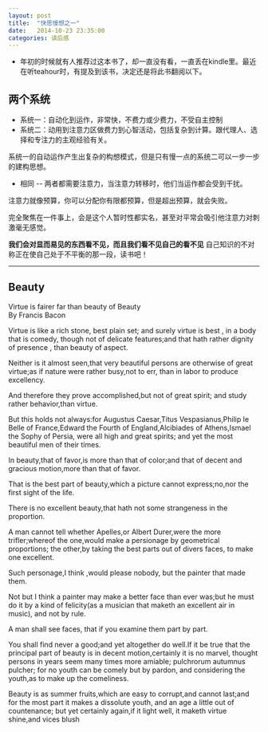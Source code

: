 ```yaml
---
layout: post
title:  "快思慢想之一"
date:   2014-10-23 23:35:00
categories: 读后感
---
```


* 年初的时候就有人推荐过这本书了，却一直没有看，一直丢在kindle里。最近在听teahour时，有提及到该书，决定还是将此书翻阅以下。

## 两个系统

- 系统一：自动化到运作，非常快，不费力或少费力，不受自主控制
- 系统二：动用到注意力区做费力到心智活动，包括复杂到计算。跟代理人、选择和专注力的主观经验有关。

系统一的自动运作产生出复杂的构想模式，但是只有慢一点的系统二可以一步一步的建构思想。

- 相同
	-- 两者都需要注意力，当注意力转移时，他们当运作都会受到干扰。

注意力就像预算，你可以分配你有限都预算，但是超出预算，就会失败。

完全聚焦在一件事上，会是这个人暂时性都实名，甚至对平常会吸引他注意力对刺激毫无感觉。

**我们会对显而易见的东西看不见，而且我们看不见自己的看不见**
自己知识的不对称正在使自己处于不平衡的那一段，读书吧！

-------

## Beauty

Virtue is fairer far than beauty of Beauty       
	By Francis Bacon

Virtue is like a rich stone,
best plain set; and surely virtue is best , in a body that is comedy, though not of delicate features;and that hath rather dignity of presence , than beauty of aspect.

Neither is it almost seen,that very beautiful persons are otherwise of great virtue;as if nature were rather busy,not to err, than in labor to produce excellency.

And therefore they prove accomplished,but not of great spirit; and study rather behavior,than virtue.

But this holds not always:for Augustus Caesar,Titus Vespasianus,Philip le Belle of France,Edward the Fourth of England,Alcibiades of Athens,Ismael the Sophy of Persia, were all high and great spirits; and yet the most beautiful men of their times.

In beauty,that of favor,is more than that of color;and that of decent and gracious motion,more than that of favor.

That is the best part of beauty,which a picture cannot express;no,nor the first sight of the life.

There is no excellent beauty,that hath not some strangeness in the proportion.

A man cannot tell whether Apelles,or Albert Durer,were the more trifler;whereof the one,would make a persionage by geometrical proportions; the other,by taking the best parts out of divers faces, to make one excellent.

Such personage,I think ,would please nobody, but the painter that made them.

Not but I think a painter may make a better face than ever was;but he must do it by a kind of felicity(as a musician that maketh an excellent air in music), and not by rule.

A man shall see faces, that if you examine them part by part.

You shall find never a good;and yet altogether do well.If it be true that the principal part of beauty is in decent motion,certainly it is no marvel, thought persons in years seem many times more amiable; pulchrorum autumnus pulcher; for no youth can be comely but by pardon, and considering the youth,as to make up the comeliness.

Beauty is as summer fruits,which are easy to corrupt,and cannot last;and for the most part it makes a dissolute youth, and an age a little out of countenance; but yet certainly again,if it light well, it maketh virtue shine,and vices blush